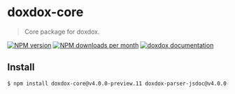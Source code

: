 # doxdox-core

> Core package for doxdox.

[![NPM version](https://img.shields.io/npm/v/doxdox-core?style=flat-square)](https://www.npmjs.org/package/doxdox-core)
[![NPM downloads per month](https://img.shields.io/npm/dm/doxdox-core?style=flat-square)](https://www.npmjs.org/package/doxdox-core)
[![doxdox documentation](https://img.shields.io/badge/doxdox-documentation-%23E85E95?style=flat-square)](https://doxdox.org)

## Install

```bash
$ npm install doxdox-core@v4.0.0-preview.11 doxdox-parser-jsdoc@v4.0.0-preview.11 doxdox-renderer-markdown@v4.0.0-preview.11 --save-dev
```

